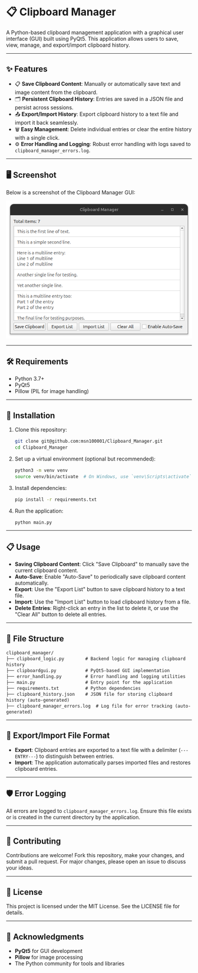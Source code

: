 
# 📋 Clipboard Manager

A Python-based clipboard management application with a graphical user interface (GUI) built using PyQt5. This application allows users to save, view, manage, and export/import clipboard history.

---

## ✨ Features

- 📋 **Save Clipboard Content**: Manually or automatically save text and image content from the clipboard.
- 🗂️ **Persistent Clipboard History**: Entries are saved in a JSON file and persist across sessions.
- 📤 **Export/Import History**: Export clipboard history to a text file and import it back seamlessly.
- 🗑️ **Easy Management**: Delete individual entries or clear the entire history with a single click.
- ⚙️ **Error Handling and Logging**: Robust error handling with logs saved to `clipboard_manager_errors.log`.

---

## 🖥️ Screenshot

Below is a screenshot of the Clipboard Manager GUI:

![Clipboard Manager GUI](https://github.com/msn100001/Clipboard_Manager/raw/main/images/GUI_Image.png)

---

## 🛠️ Requirements

- Python 3.7+
- PyQt5
- Pillow (PIL for image handling)

---

## 🚀 Installation

1. Clone this repository:
   ```bash
   git clone git@github.com:msn100001/Clipboard_Manager.git
   cd Clipboard_Manager
   ```

2. Set up a virtual environment (optional but recommended):
   ```bash
   python3 -m venv venv
   source venv/bin/activate  # On Windows, use `venv\Scripts\activate`
   ```

3. Install dependencies:
   ```bash
   pip install -r requirements.txt
   ```

4. Run the application:
   ```bash
   python main.py
   ```

---

## 📋 Usage

- **Saving Clipboard Content**: Click "Save Clipboard" to manually save the current clipboard content.
- **Auto-Save**: Enable "Auto-Save" to periodically save clipboard content automatically.
- **Export**: Use the "Export List" button to save clipboard history to a text file.
- **Import**: Use the "Import List" button to load clipboard history from a file.
- **Delete Entries**: Right-click an entry in the list to delete it, or use the "Clear All" button to delete all entries.

---

## 📁 File Structure

```
clipboard_manager/
├── clipboard_logic.py        # Backend logic for managing clipboard history
├── clipboardgui.py           # PyQt5-based GUI implementation
├── error_handling.py         # Error handling and logging utilities
├── main.py                   # Entry point for the application
├── requirements.txt          # Python dependencies
├── clipboard_history.json    # JSON file for storing clipboard history (auto-generated)
├── clipboard_manager_errors.log  # Log file for error tracking (auto-generated)
```

---

## 📂 Export/Import File Format

- **Export**: Clipboard entries are exported to a text file with a delimiter (`---ENTRY---`) to distinguish between entries.
- **Import**: The application automatically parses imported files and restores clipboard entries.

---

## 🛡️ Error Logging

All errors are logged to `clipboard_manager_errors.log`. Ensure this file exists or is created in the current directory by the application.

---

## 🤝 Contributing

Contributions are welcome! Fork this repository, make your changes, and submit a pull request. For major changes, please open an issue to discuss your ideas.

---

## 📜 License

This project is licensed under the MIT License. See the LICENSE file for details.

---

## 🙌 Acknowledgments

- **PyQt5** for GUI development
- **Pillow** for image processing
- The Python community for tools and libraries
